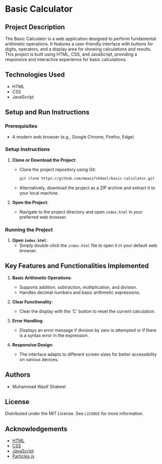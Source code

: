 # Basic Calculator

## Project Description

The Basic Calculator is a web application designed to perform fundamental arithmetic operations. It features a user-friendly interface with buttons for digits, operators, and a display area for showing calculations and results. This project is built using HTML, CSS, and JavaScript, providing a responsive and interactive experience for basic calculations.

## Technologies Used

- HTML
- CSS
- JavaScript

## Setup and Run Instructions

### Prerequisites

- A modern web browser (e.g., Google Chrome, Firefox, Edge)

### Setup Instructions

1. **Clone or Download the Project**:
   - Clone the project repository using Git:
     ```bash
     git clone https://github.com/mwasifshkeel/basic-calculator.git
     ```
   - Alternatively, download the project as a ZIP archive and extract it to your local machine.

2. **Open the Project**:
   - Navigate to the project directory and open `index.html` in your preferred web browser.

### Running the Project

1. **Open `index.html`**:
   - Simply double-click the `index.html` file to open it in your default web browser.

## Key Features and Functionalities Implemented

1. **Basic Arithmetic Operations**:
   - Supports addition, subtraction, multiplication, and division.
   - Handles decimal numbers and basic arithmetic expressions.

2. **Clear Functionality**:
   - Clear the display with the 'C' button to reset the current calculation.

3. **Error Handling**:
   - Displays an error message if division by zero is attempted or if there is a syntax error in the expression.

4. **Responsive Design**:
   - The interface adapts to different screen sizes for better accessibility on various devices.

## Authors

- Muhammad Wasif Shakeel

## License

Distributed under the MIT License. See `LICENSE` for more information.

## Acknowledgements

- [HTML](https://developer.mozilla.org/en-US/docs/Web/HTML)
- [CSS](https://developer.mozilla.org/en-US/docs/Web/CSS)
- [JavaScript](https://developer.mozilla.org/en-US/docs/Web/JavaScript)
- [Particles.js](https://github.com/VincentGarreau/particles.js)
